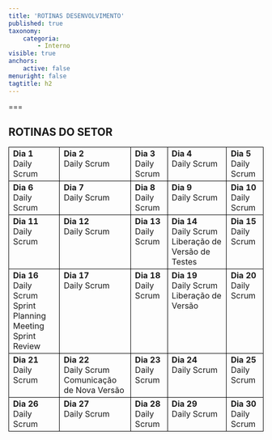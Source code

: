 ```yaml
---
title: 'ROTINAS DESENVOLVIMENTO'
published: true
taxonomy:
    categoria:
        - Interno
visible: true
anchors:
    active: false
menuright: false
tagtitle: h2
---
```


===

## ROTINAS DO SETOR

<table>
    <tr>
        <td style="border: 1px solid #000; text-align: left; vertical-align: top">
            <b>Dia 1</b><br>
            Daily Scrum
        </td>
        <td style="border: 1px solid #000; text-align: left; vertical-align: top">
            <b>Dia 2</b><br>
			Daily Scrum            
        </td>
        <td style="border: 1px solid #000; text-align: left; vertical-align: top">
            <b>Dia 3</b><br>
			Daily Scrum                        
        </td>
        <td style="border: 1px solid #000; text-align: left; vertical-align: top"> 
            <b>Dia 4</b><br>
			Daily Scrum                        
        </td>
        <td style="border: 1px solid #000; text-align: left; vertical-align: top">
            <b>Dia 5</b><br>
			Daily Scrum                        
        </td>
    </tr>
    <tr>
        <td style="border: 1px solid #000; text-align: left; vertical-align: top">
            <b>Dia 6</b><br>
			Daily Scrum                        
        </td>
        <td style="border: 1px solid #000; text-align: left; vertical-align: top">
            <b>Dia 7</b><br>
			Daily Scrum                        
        </td>
        <td style="border: 1px solid #000; text-align: left; vertical-align: top">
            <b>Dia 8</b><br>
			Daily Scrum                        
        </td>
        <td style="border: 1px solid #000; text-align: left; vertical-align: top">
            <b>Dia 9</b><br>
			Daily Scrum            
        </td>
        <td style="border: 1px solid #000; text-align: left; vertical-align: top">
            <b>Dia 10</b><br>	
			Daily Scrum            
        </td>
    </tr> 
    <tr>
        <td style="border: 1px solid #000; text-align: left; vertical-align: top">
            <b>Dia 11</b><br>
			Daily Scrum            
        </td>
        <td style="border: 1px solid #000; text-align: left; vertical-align: top">
            <b>Dia 12</b><br>
			Daily Scrum            
        </td>
        <td style="border: 1px solid #000; text-align: left; vertical-align: top">
            <b>Dia 13</b><br>
			Daily Scrum            
        </td>
        <td style="border: 1px solid #000; text-align: left; vertical-align: top">
            <b>Dia 14</b><br>
			Daily Scrum<br>            
           	Liberação de Versão de Testes
        </td>
        <td style="border: 1px solid #000; text-align: left; vertical-align: top">
            <b>Dia 15</b><br>
			Daily Scrum            
        </td>   
    </tr>
    <tr>
        <td style="border: 1px solid #000; text-align: left; vertical-align: top">
            <b>Dia 16</b><br>
			Daily Scrum<br>      
            Sprint Planning Meeting<br>
            Sprint Review<br>
        </td>
        <td style="border: 1px solid #000; text-align: left; vertical-align: top">
            <b>Dia 17</b><br>
			Daily Scrum            
        </td>
        <td style="border: 1px solid #000; text-align: left; vertical-align: top">
            <b>Dia 18</b><br>
			Daily Scrum            
        </td>
        <td style="border: 1px solid #000; text-align: left; vertical-align: top">
            <b>Dia 19</b><br>
			Daily Scrum<br>            
            Liberação de Versão
        </td>
        <td style="border: 1px solid #000; text-align: left; vertical-align: top">
            <b>Dia 20</b><br>
			Daily Scrum            
        </td>   
    </tr>
    <tr>
        <td style="border: 1px solid #000; text-align: left; vertical-align: top">
            <b>Dia 21</b><br>
			Daily Scrum            
        </td>
        <td style="border: 1px solid #000; text-align: left; vertical-align: top">
            <b>Dia 22</b><br>
			Daily Scrum<br>            
            Comunicação de Nova Versão
        </td>
        <td style="border: 1px solid #000; text-align: left; vertical-align: top">
            <b>Dia 23</b><br>
			Daily Scrum            
        </td>
        <td style="border: 1px solid #000; text-align: left; vertical-align: top">
            <b>Dia 24</b><br>
			Daily Scrum            
        </td>
        <td style="border: 1px solid #000; text-align: left; vertical-align: top">
            <b>Dia 25</b><br>
			Daily Scrum            
        </td>   
    </tr>
    <tr>
        <td style="border: 1px solid #000; text-align: left; vertical-align: top">
            <b>Dia 26</b><br>
			Daily Scrum            
        </td>
        <td style="border: 1px solid #000; text-align: left; vertical-align: top">
            <b>Dia 27</b><br>
			Daily Scrum            
        </td>
        <td style="border: 1px solid #000; text-align: left; vertical-align: top">
            <b>Dia 28</b><br>
			Daily Scrum            
        </td>
        <td style="border: 1px solid #000; text-align: left; vertical-align: top">
            <b>Dia 29</b><br>
			Daily Scrum            
        </td>
        <td style="border: 1px solid #000; text-align: left; vertical-align: top">
            <b>Dia 30</b><br>
			Daily Scrum            
        </td>   
    </tr>    
</table>